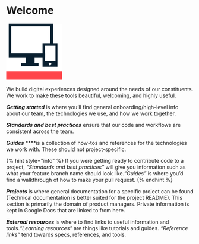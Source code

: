 # Welcome



![City of Boston&#x2019;s Digital Team](.gitbook/assets/image.png)

We build digital experiences designed around the needs of our constituents. We work to make these tools beautiful, welcoming, and highly useful.  


_**Getting started**_  is where you’ll find general onboarding/high-level info about our team, the technologies we use, and how we work together.

_**Standards and best practices**_  ensure that our code and workflows are consistent across the team.

_**Guides**_  ****is a collection of how-tos and references for the technologies we work with. These should not project-specific.

{% hint style="info" %}
If you were getting ready to contribute code to a project, _“Standards and best practices”_ will give you information such as what your feature branch name should look like._“Guides”_ is where you’d find a walkthrough of how to make your pull request.
{% endhint %}

_**Projects**_  is where general documentation for a specific project can be found \(Technical documentation is better suited for the project README\). This section is primarily the domain of product managers. Private information is kept in Google Docs that are linked to from here.  
  
_**External resources**_  is where to find links to useful information and tools._“Learning resources”_ are things like tutorials and guides. _“Reference links”_ tend towards specs, references, and tools.



